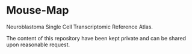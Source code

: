 # Mouse-Map
Neuroblastoma Single Cell Transcriptomic Reference Atlas.

The content of this repository have been kept private and can be shared upon reasonable request.

